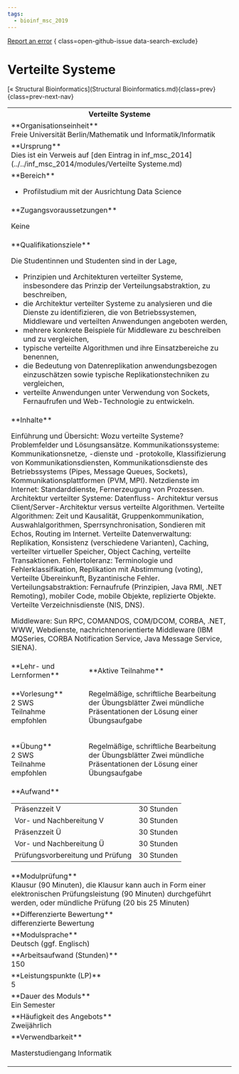 ```yaml
---
tags:
  - bioinf_msc_2019
---
```

[Report an error](https://github.com/SGSSGene/FUB-SUP/issues/new?title=Error%20in%20%22Verteilte%20Systeme%22&body=There%20seems%20to%20be%20an%20error%20in%20module%20%22Verteilte%20Systeme%22%2E%0A%0A%3CDescribe%20here%20a%20slightly%20more%20detailed%20description%20of%20what%20is%20wrong%3E&labels=bug)
{ class=open-github-issue data-search-exclude}

# Verteilte Systeme

[« Structural Bioinformatics](Structural Bioinformatics.md){class=prev}
{class=prev-next-nav}

<table markdown id="moduledesc">
<tr markdown class="moduledesc_head"><th colspan="2">Verteilte Systeme </th></tr>
<tr markdown><td colspan="2">**Organisationseinheit**   <br>Freie Universität Berlin/Mathematik und Informatik/Informatik</td></tr>
<tr markdown><td colspan="2">**Ursprung**<br>Dies ist ein Verweis auf [den Eintrag in inf_msc_2014](../../inf_msc_2014/modules/Verteilte Systeme.md)</td></tr>
<tr markdown><td colspan="2">**Bereich**<br>


- Profilstudium mit der Ausrichtung Data Science

</td></tr>

<tr markdown><td colspan="2">**Zugangsvoraussetzungen** <br>

Keine


</td></tr>
<tr markdown><td colspan="2">**Qualifikationsziele**    <br>

Die Studentinnen und Studenten sind in der Lage,

- Prinzipien und
  Architekturen verteilter Systeme, insbesondere das Prinzip der
  Verteilungsabstraktion, zu beschreiben,
- die Architektur verteilter Systeme zu analysieren und die Dienste zu
  identifizieren, die von Betriebssystemen, Middleware und verteilten
  Anwendungen angeboten werden,
- mehrere konkrete Beispiele für Middleware zu beschreiben und zu
  vergleichen,
- typische verteilte Algorithmen und ihre Einsatzbereiche zu benennen,
- die Bedeutung von Datenreplikation anwendungsbezogen einzuschätzen sowie
  typische Replikationstechniken zu vergleichen,
- verteilte Anwendungen unter Verwendung von Sockets, Fernaufrufen und
  Web-Technologie zu entwickeln.


</td></tr>
<tr markdown><td colspan="2">**Inhalte**                <br>

Einführung und Übersicht: Wozu verteilte Systeme? Problemfelder und
Lösungsansätze. Kommunikationssysteme: Kommunikationsnetze, -dienste und
-protokolle, Klassifizierung von Kommunikationsdiensten,
Kommunikationsdienste des Betriebssystems (Pipes, Message Queues, Sockets),
Kommunikationsplattformen (PVM, MPI). Netzdienste im Internet:
Standarddienste, Fernerzeugung von Prozessen. Architektur verteilter
Systeme: Datenfluss- Architektur versus Client/Server-Architektur versus
verteilte Algorithmen. Verteilte Algorithmen: Zeit und Kausalität,
Gruppenkommunikation, Auswahlalgorithmen, Sperrsynchronisation, Sondieren
mit Echos, Routing im Internet. Verteilte Datenverwaltung: Replikation,
Konsistenz (verschiedene Varianten), Caching, verteilter virtueller
Speicher, Object Caching, verteilte Transaktionen. Fehlertoleranz:
Terminologie und Fehlerklassifikation, Replikation mit Abstimmung (voting),
Verteilte Übereinkunft, Byzantinische Fehler. Verteilungsabstraktion:
Fernaufrufe (Prinzipien, Java RMI, .NET Remoting), mobiler Code, mobile
Objekte, replizierte Objekte. Verteilte Verzeichnisdienste (NIS, DNS).

Middleware: Sun RPC, COMANDOS, COM/DCOM, CORBA, .NET, WWW, Webdienste,
nachrichtenorientierte Middleware (IBM MQSeries, CORBA Notification Service,
Java Message Service, SIENA).


</td></tr>

<tr markdown><td>**Lehr- und Lernformen**</td><td>**Aktive Teilnahme**</td></tr>
<tr markdown><td> **Vorlesung** <br>2 SWS <br> Teilnahme empfohlen</td><td>

Regelmäßige, schriftliche Bearbeitung der Übungsblätter
Zwei mündliche Präsentationen der Lösung einer Übungsaufgabe
</td></tr>
<tr markdown><td> **Übung** <br>2 SWS <br> Teilnahme empfohlen</td><td>

Regelmäßige, schriftliche Bearbeitung der Übungsblätter
Zwei mündliche Präsentationen der Lösung einer Übungsaufgabe
</td></tr>
<tr markdown><td colspan="2">**Aufwand**                <br>
<table class="aufwand_table">
<tr><td>Präsenzzeit V</td><td>30 Stunden</td></tr>
<tr><td>Vor- und Nachbereitung V</td><td>30 Stunden</td></tr>
<tr><td>Präsenzzeit Ü</td><td>30 Stunden</td></tr>
<tr><td>Vor- und Nachbereitung Ü</td><td>30 Stunden</td></tr>
<tr><td>Prüfungsvorbereitung und Prüfung</td><td>30 Stunden</td></tr>
</table>

</td></tr>
<tr markdown><td colspan="2">**Modulprüfung**             <br>Klausur (90 Minuten), die Klausur kann auch in Form einer elektronischen
Prüfungsleistung (90 Minuten) durchgeführt werden, oder mündliche Prüfung
(20 bis 25 Minuten)


</td></tr>
<tr markdown><td colspan="2">**Differenzierte Bewertung** <br>differenzierte Bewertung

</td></tr>
<tr markdown><td colspan="2">**Modulsprache**             <br>Deutsch (ggf. Englisch)</td></tr>
<tr markdown><td colspan="2">**Arbeitsaufwand (Stunden)** <br>150</td></tr>
<tr markdown><td colspan="2">**Leistungspunkte (LP)**     <br>5</td></tr>
<tr markdown><td colspan="2">**Dauer des Moduls**         <br>Ein Semester</td></tr>
<tr markdown><td colspan="2">**Häufigkeit des Angebots**  <br>Zweijährlich</td></tr>
<tr markdown><td colspan="2">**Verwendbarkeit**           <br>

Masterstudiengang Informatik


</td></tr>

</table>
